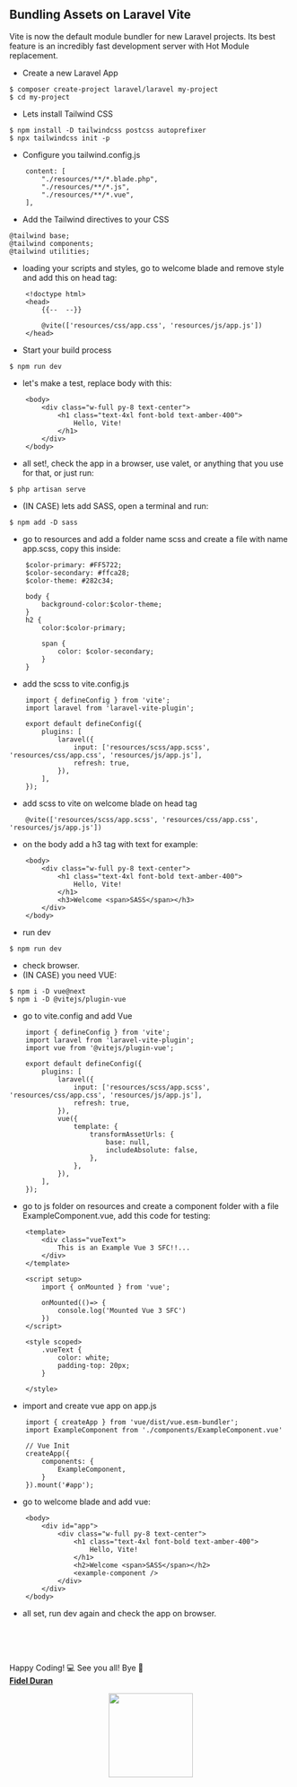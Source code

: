 
## Bundling Assets on Laravel Vite

Vite is now the default module bundler for new Laravel projects. Its best feature is an incredibly fast development server with Hot Module replacement.

- Create a new Laravel App
```
$ composer create-project laravel/laravel my-project
$ cd my-project
```
- Lets install Tailwind CSS
```
$ npm install -D tailwindcss postcss autoprefixer
$ npx tailwindcss init -p
```
- Configure you tailwind.config.js
```
    content: [
        "./resources/**/*.blade.php",
        "./resources/**/*.js",
        "./resources/**/*.vue",
    ],
``` 
- Add the Tailwind directives to your CSS
```
@tailwind base;
@tailwind components;
@tailwind utilities;
```
- loading your scripts and styles, go to welcome blade and remove style and add this on head tag:
```
    <!doctype html>
    <head>
        {{--  --}}
    
        @vite(['resources/css/app.css', 'resources/js/app.js'])
    </head>
```
- Start your build process
```
$ npm run dev
```
- let's make a test, replace body with this:
```
    <body>
        <div class="w-full py-8 text-center">
            <h1 class="text-4xl font-bold text-amber-400">
                Hello, Vite!
            </h1>
        </div>
    </body>
```
- all set!, check the app in a browser, use valet, or anything that you use for that, or just run:
```
$ php artisan serve
```
- (IN CASE) lets add SASS, open a terminal and run:
```
$ npm add -D sass
```
- go to resources and add a folder name scss and create a file with name app.scss, copy this inside:
```
    $color-primary: #FF5722;
    $color-secondary: #ffca28;
    $color-theme: #282c34;

    body {
        background-color:$color-theme;
    }
    h2 {
        color:$color-primary;

        span {
            color: $color-secondary;
        }
    }
```
- add the scss to vite.config.js
```
    import { defineConfig } from 'vite';
    import laravel from 'laravel-vite-plugin';

    export default defineConfig({
        plugins: [
            laravel({
                input: ['resources/scss/app.scss', 'resources/css/app.css', 'resources/js/app.js'],
                refresh: true,
            }),
        ],
    });
```
- add scss to vite on welcome blade on head tag
```
    @vite(['resources/scss/app.scss', 'resources/css/app.css', 'resources/js/app.js'])
```
- on the body add a h3 tag with text for example:
```
    <body>
        <div class="w-full py-8 text-center">
            <h1 class="text-4xl font-bold text-amber-400">
                Hello, Vite!
            </h1>
            <h3>Welcome <span>SASS</span></h3>
        </div>
    </body>
```
- run dev
```
$ npm run dev
```
- check browser.
- (IN CASE) you need VUE:
```
$ npm i -D vue@next 
$ npm i -D @vitejs/plugin-vue
```
- go to vite.config and add Vue
```
    import { defineConfig } from 'vite';
    import laravel from 'laravel-vite-plugin';
    import vue from '@vitejs/plugin-vue';

    export default defineConfig({
        plugins: [
            laravel({
                input: ['resources/scss/app.scss', 'resources/css/app.css', 'resources/js/app.js'],
                refresh: true,
            }),
            vue({
                template: {
                    transformAssetUrls: {
                        base: null,
                        includeAbsolute: false,
                    },
                },
            }),
        ],
    });

```
- go to js folder on resources and create a component folder with a file ExampleComponent.vue, add this code for testing:
```
    <template>
        <div class="vueText">
            This is an Example Vue 3 SFC!!...
        </div>
    </template>

    <script setup>
        import { onMounted } from 'vue';

        onMounted(()=> {
            console.log('Mounted Vue 3 SFC')
        })
    </script>

    <style scoped>
        .vueText {
            color: white;
            padding-top: 20px;
        }

    </style>

```
- import and create vue app on app.js
```
    import { createApp } from 'vue/dist/vue.esm-bundler';
    import ExampleComponent from './components/ExampleComponent.vue'

    // Vue Init
    createApp({
        components: {
            ExampleComponent,
        }
    }).mount('#app');
```
- go to welcome blade and add vue:
```
    <body>
        <div id="app">
            <div class="w-full py-8 text-center">
                <h1 class="text-4xl font-bold text-amber-400">
                    Hello, Vite!
                </h1>
                <h2>Welcome <span>SASS</span></h2>
                <example-component />
            </div>
        </div>
    </body>
```
- all set, run dev again and check the app on browser. 

<br/>
<br/>
<br/>

Happy Coding!  :computer:  See you all! Bye  👋 <br />
**[Fidel Duran](https://fidelduran.com)** 

<p align="center"><a href="https://fidelduran.com" target="_blank"><img width="150" src="https://fidelduran.com/images/logos/logo-yellow.svg"></a></p>
